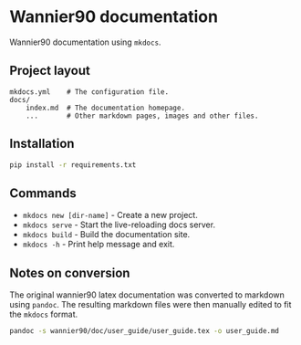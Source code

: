 # Wannier90 documentation

Wannier90 documentation using `mkdocs`.

## Project layout

    mkdocs.yml    # The configuration file.
    docs/
        index.md  # The documentation homepage.
        ...       # Other markdown pages, images and other files.

## Installation

```bash
pip install -r requirements.txt
```

## Commands

* `mkdocs new [dir-name]` - Create a new project.
* `mkdocs serve` - Start the live-reloading docs server.
* `mkdocs build` - Build the documentation site.
* `mkdocs -h` - Print help message and exit.

## Notes on conversion

The original wannier90 latex documentation was converted to markdown using `pandoc`. The resulting markdown files were then manually edited to fit the `mkdocs` format.

```bash
pandoc -s wannier90/doc/user_guide/user_guide.tex -o user_guide.md
```
